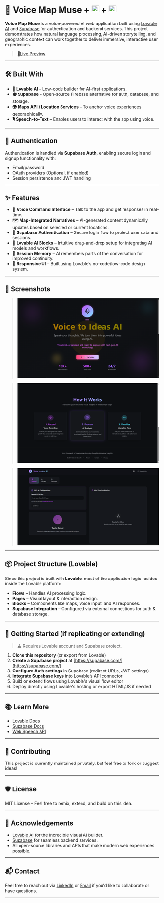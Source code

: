# 🎤 Voice Map Muse  +  <img src="https://pbs.twimg.com/profile_images/1915780454092779520/PIxdzAvI_400x400.jpg" width="24" height="24">  +  <img src="https://encrypted-tbn0.gstatic.com/images?q=tbn:ANd9GcQNfSt0xBDTUkGqyLPvZa5PBHYNVg-WJ2OWPQ&s" width="24" height="24">  


**Voice Map Muse** is a voice-powered AI web application built using [Lovable AI](https://www.lovable.app) and [Supabase](https://supabase.com/) for authentication and backend services. This project demonstrates how natural language processing, AI-driven storytelling, and geographic context can work together to deliver immersive, interactive user experiences.

> [🚀Live Preview](https://preview--voice-map-muse.lovable.app/)

---

## 🛠️ Built With

- **💜 Lovable AI** – Low-code builder for AI-first applications.
- **🟣 Supabase** – Open-source Firebase alternative for auth, database, and storage.
- **🌍 Maps API / Location Services** – To anchor voice experiences geographically.
- **🎙️ Speech-to-Text** – Enables users to interact with the app using voice.

---

## 🔐 Authentication

Authentication is handled via **Supabase Auth**, enabling secure login and signup functionality with:

- Email/password
- OAuth providers (Optional, if enabled)
- Session persistence and JWT handling

---

## ✨ Features

- 🎤 **Voice Command Interface** – Talk to the app and get responses in real-time.
- 🗺️ **Map-Integrated Narratives** – AI-generated content dynamically updates based on selected or current locations.
- 🔐 **Supabase Authentication** – Secure login flow to protect user data and sessions.
- 🧠 **Lovable AI Blocks** – Intuitive drag-and-drop setup for integrating AI models and workflows.
- 📝 **Session Memory** – AI remembers parts of the conversation for improved continuity.
- 🎨 **Responsive UI** – Built using Lovable’s no-code/low-code design system.

---

## 📸 Screenshots
  
> ![Login Screen](https://github.com/AMUGADDAHEMANTHKUMAR/AMUGADDAHEMANTHKUMAR-voice-map-AI/blob/main/Screenshot%20(1945).png)

> ![Map Interaction](https://github.com/AMUGADDAHEMANTHKUMAR/AMUGADDAHEMANTHKUMAR-voice-map-AI/blob/main/Screenshot%20(1958).png)

> ![Voice Input](https://github.com/AMUGADDAHEMANTHKUMAR/AMUGADDAHEMANTHKUMAR-voice-map-AI/blob/main/Screenshot%202025-07-30%20220514.png)

---

## 📦 Project Structure (Lovable)

Since this project is built with **Lovable**, most of the application logic resides inside the Lovable platform:

- **Flows** – Handles AI processing logic.
- **Pages** – Visual layout & interaction design.
- **Blocks** – Components like maps, voice input, and AI responses.
- **Supabase Integration** – Configured via external connections for auth & database storage.

---

## 🧪 Getting Started (if replicating or extending)

> ⚠️ Requires Lovable account and Supabase project.

1. **Clone this repository** (or export from Lovable)
2. **Create a Supabase project** at [https://supabase.com/](https://supabase.com/)
3. **Configure Auth settings** in Supabase (redirect URLs, JWT settings)
4. **Integrate Supabase keys** into Lovable’s API connector
5. Build or extend flows using Lovable's visual flow editor
6. Deploy directly using Lovable's hosting or export HTML/JS if needed

---

## 📚 Learn More

- [Lovable Docs](https://docs.lovable.app/)
- [Supabase Docs](https://supabase.com/docs)
- [Web Speech API](https://developer.mozilla.org/en-US/docs/Web/API/Web_Speech_API)

---

## 🤝 Contributing

This project is currently maintained privately, but feel free to fork or suggest ideas!

---

## 🛡️ License

MIT License – Feel free to remix, extend, and build on this idea.

---

## 🙌 Acknowledgements

- [Lovable AI](https://www.lovable.app) for the incredible visual AI builder.
- [Supabase](https://supabase.com) for seamless backend services.
- All open-source libraries and APIs that make modern web experiences possible.

---

## 📬 Contact

Feel free to reach out via [LinkedIn](https://www.linkedin.com/in/amugaddahemanthkumar/) or [Email](https://mail.google.com/mail/?view=cm&fs=1&to=hemanthkumar7783@gmail.com&su=Hello&body=Hi%20Hemanth,%20I%20wanted%20to...)
 if you'd like to collaborate or have questions.

---
